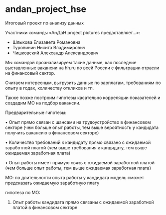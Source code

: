 # andan_project_hse
Итоговый проект по анализу данных 

Участники команды «АнДаН project pictures предаставляет...»: 

- Шлыкова Елизавета Романовна 
- Туровинин Никита Владимирович 
- Чишковский Александр Александрович

Мы командой проанализируем такие данные, как последние выставленные вакансии на hh.ru по всей России с фильтрации отрасли на финансовый сектор. 

Считаем интересным, выгрузить данные по зарплатам, требованиям по опыту в годах, количеству откликов и тп.

Также позже построим гипотезы касательно корреляции показателей и создадим МО на подбор вакансии.

Предварительные гипотезы:

• Опыт прямо связан с шансами на трудоустройство в финансовом секторе (чем больше опыт работы, тем выше вероятность у кандидата получить вакансию в финансовом секторе)

• Количество требований к кандидату прямо связано с ожидаемой заработной платой (чем выше требования к кандидату, тем выше ожидаемая заработная плата)

• Опыт работы имеет прямую связь с ожидаемой заработной платой (чем больше опыт работы, тем выше ожидаемая заработная плата)

МО: 
по длительности опыта работы у кандидата модель сможет предсказать ожидаемую заработную плату 

гипотеза по МО: 
1) Опыт работы кандидата прямо связаны с ожидаемой заработной платой в финансовом секторе

